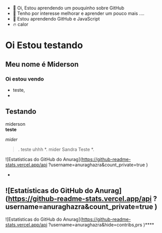 - 👋 Oi, Estou aprendendo um pouquinho sobre GitHub
- 👀 Tenho por interesse melhorar e aprender um pouco mais ....
- 🌱 Estou aprendendo GitHub e JavaScript
-  🔥 calor 



<!---
Teste-Emilio/Teste-Emilio is a ✨ special ✨ repository because its `README.md` (this file) appears on your GitHub profile.
You can click the Preview link to take a look at your changes.
--->
# Oi Estou testando
 ## Meu nome é Miderson
 ### Oi estou vendo
 - teste,
 - 
## Testando
miderson   
**teste**  

_mider_
>. teste uhhh
*. mider
Sandra
Teste *.


![Estatísticas do GitHub do Anurag](https://github-readme-stats.vercel.app/api ?username=anuraghazra&count_private=true )



-
![Estatísticas do GitHub do Anurag](https://github-readme-stats.vercel.app/api ?username=anuraghazra&count_private=true )
-

![Estatísticas do GitHub do Anurag](https://github-readme-stats.vercel.app/api ?username=anuraghazra&hide=contribs,prs )****




